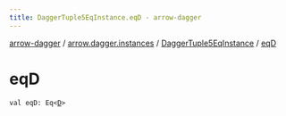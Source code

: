```yaml
---
title: DaggerTuple5EqInstance.eqD - arrow-dagger
---
```


[arrow-dagger](../../index.html) / [arrow.dagger.instances](../index.html) / [DaggerTuple5EqInstance](index.html) / [eqD](./eq-d.html)

# eqD

`val eqD: Eq<`[`D`](index.html#D)`>`